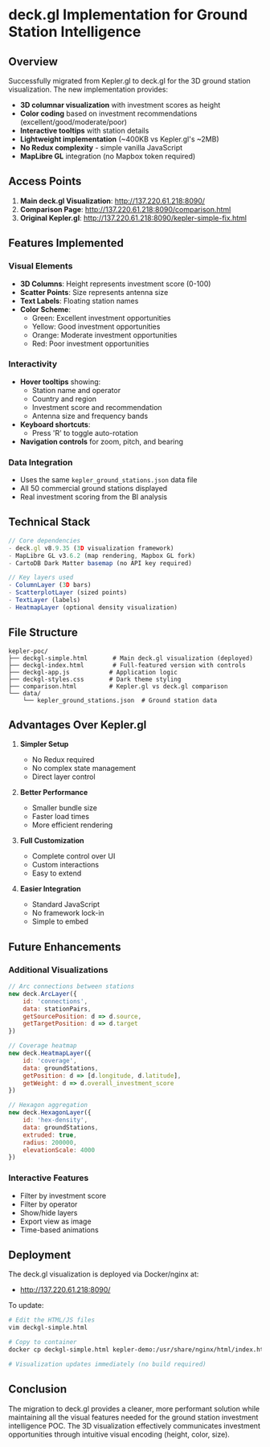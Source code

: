 # deck.gl Implementation for Ground Station Intelligence

## Overview

Successfully migrated from Kepler.gl to deck.gl for the 3D ground station visualization. The new implementation provides:

- **3D columnar visualization** with investment scores as height
- **Color coding** based on investment recommendations (excellent/good/moderate/poor)
- **Interactive tooltips** with station details
- **Lightweight implementation** (~400KB vs Kepler.gl's ~2MB)
- **No Redux complexity** - simple vanilla JavaScript
- **MapLibre GL** integration (no Mapbox token required)

## Access Points

1. **Main deck.gl Visualization**: http://137.220.61.218:8090/
2. **Comparison Page**: http://137.220.61.218:8090/comparison.html
3. **Original Kepler.gl**: http://137.220.61.218:8090/kepler-simple-fix.html

## Features Implemented

### Visual Elements
- **3D Columns**: Height represents investment score (0-100)
- **Scatter Points**: Size represents antenna size
- **Text Labels**: Floating station names
- **Color Scheme**:
  - Green: Excellent investment opportunities
  - Yellow: Good investment opportunities
  - Orange: Moderate investment opportunities
  - Red: Poor investment opportunities

### Interactivity
- **Hover tooltips** showing:
  - Station name and operator
  - Country and region
  - Investment score and recommendation
  - Antenna size and frequency bands
- **Keyboard shortcuts**:
  - Press 'R' to toggle auto-rotation
- **Navigation controls** for zoom, pitch, and bearing

### Data Integration
- Uses the same `kepler_ground_stations.json` data file
- All 50 commercial ground stations displayed
- Real investment scoring from the BI analysis

## Technical Stack

```javascript
// Core dependencies
- deck.gl v8.9.35 (3D visualization framework)
- MapLibre GL v3.6.2 (map rendering, Mapbox GL fork)
- CartoDB Dark Matter basemap (no API key required)

// Key layers used
- ColumnLayer (3D bars)
- ScatterplotLayer (sized points)
- TextLayer (labels)
- HeatmapLayer (optional density visualization)
```

## File Structure

```
kepler-poc/
├── deckgl-simple.html       # Main deck.gl visualization (deployed)
├── deckgl-index.html        # Full-featured version with controls
├── deckgl-app.js           # Application logic
├── deckgl-styles.css       # Dark theme styling
├── comparison.html         # Kepler.gl vs deck.gl comparison
└── data/
    └── kepler_ground_stations.json  # Ground station data
```

## Advantages Over Kepler.gl

1. **Simpler Setup**
   - No Redux required
   - No complex state management
   - Direct layer control

2. **Better Performance**
   - Smaller bundle size
   - Faster load times
   - More efficient rendering

3. **Full Customization**
   - Complete control over UI
   - Custom interactions
   - Easy to extend

4. **Easier Integration**
   - Standard JavaScript
   - No framework lock-in
   - Simple to embed

## Future Enhancements

### Additional Visualizations
```javascript
// Arc connections between stations
new deck.ArcLayer({
    id: 'connections',
    data: stationPairs,
    getSourcePosition: d => d.source,
    getTargetPosition: d => d.target
})

// Coverage heatmap
new deck.HeatmapLayer({
    id: 'coverage',
    data: groundStations,
    getPosition: d => [d.longitude, d.latitude],
    getWeight: d => d.overall_investment_score
})

// Hexagon aggregation
new deck.HexagonLayer({
    id: 'hex-density',
    data: groundStations,
    extruded: true,
    radius: 200000,
    elevationScale: 4000
})
```

### Interactive Features
- Filter by investment score
- Filter by operator
- Show/hide layers
- Export view as image
- Time-based animations

## Deployment

The deck.gl visualization is deployed via Docker/nginx at:
- http://137.220.61.218:8090/

To update:
```bash
# Edit the HTML/JS files
vim deckgl-simple.html

# Copy to container
docker cp deckgl-simple.html kepler-demo:/usr/share/nginx/html/index.html

# Visualization updates immediately (no build required)
```

## Conclusion

The migration to deck.gl provides a cleaner, more performant solution while maintaining all the visual features needed for the ground station investment intelligence POC. The 3D visualization effectively communicates investment opportunities through intuitive visual encoding (height, color, size).